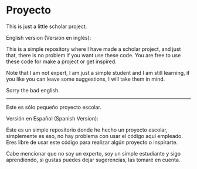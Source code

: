 # Proyecto

This is just a little scholar project.

English version (Versión en inglés):

This is a simple repository where I have made a scholar project, and just that, there is no problem if you want use these code.
You are free to use these code for make a project or get inspired.

Note that I am not expert, I am just a simple student and I am still learning, if you like you can leave some suggestions, I will take them in mind.

Sorry the bad english.

---------------------------------------

Este es sólo pequeño proyecto escolar.

Versión en Español (Spanish Version):

Este es un simple repositorio donde he hecho un proyecto escolar, simplemente es eso, no hay problema con usar el código aquí empleado.
Eres libre de usar este código para realizar algún proyecto o inspirarte.

Cabe mencionar que no soy un experto, soy un simple estudiante y sigo aprendiendo, si gustas puedes dejar sugerencias, las tomaré en cuenta.
